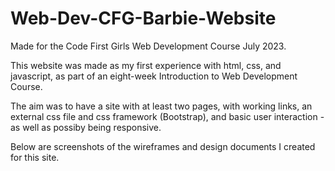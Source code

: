 # Web-Dev-CFG-Barbie-Website
Made for the Code First Girls Web Development Course July 2023.

This website was made as my first experience with html, css, and javascript, as part of an eight-week Introduction to Web Development Course.

The aim was to have a site with at least two pages, with working links, an external css file and css framework (Bootstrap), and basic user interaction - as well as possiby being responsive.

Below are screenshots of the wireframes and design documents I created for this site.
